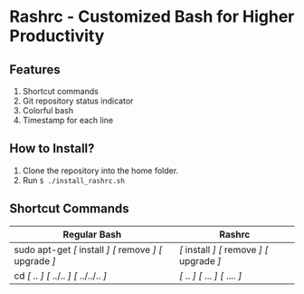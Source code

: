 
# Rashrc - Customized Bash for Higher Productivity

## Features
1. Shortcut commands
2. Git repository status indicator 
3. Colorful bash
4. Timestamp for each line

## How to Install?
1. Clone the repository into the home folder.
2. Run ``$ ./install_rashrc.sh``

## Shortcut Commands
| Regular Bash | Rashrc |
|--|--|
| sudo apt-get *[* install *]* *[* remove *]* *[* upgrade *]* | *[* install *]* *[* remove *]* *[* upgrade *]* |
| cd *[* .. *]* *[* ../.. *]* *[* ../../.. *]*  | *[* .. *]* *[* ... *]* *[* .... *]* |

